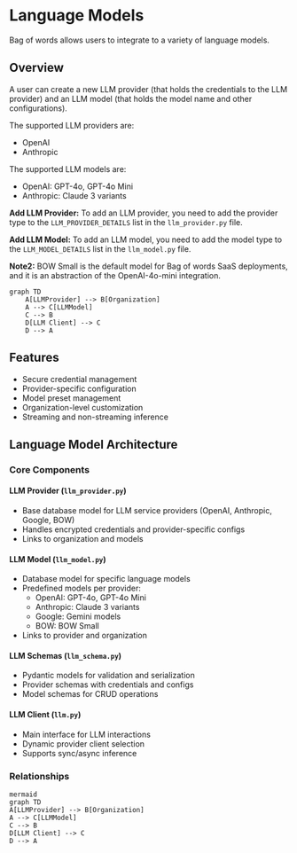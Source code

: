 # Language Models

Bag of words allows users to integrate to a variety of language models. 

## Overview

A user can create a new LLM provider (that holds the credentials to the LLM provider) and an LLM model (that holds the model name and other configurations). 

The supported LLM providers are:
- OpenAI
- Anthropic

The supported LLM models are:
- OpenAI: GPT-4o, GPT-4o Mini
- Anthropic: Claude 3 variants

**Add LLM Provider:** To add an LLM provider, you need to add the provider type to the `LLM_PROVIDER_DETAILS` list in the `llm_provider.py` file.

**Add LLM Model:** To add an LLM model, you need to add the model type to the `LLM_MODEL_DETAILS` list in the `llm_model.py` file.

**Note2:** BOW Small is the default model for Bag of words SaaS deployments, and it is an abstraction of the OpenAI-4o-mini integration.



```mermaid
graph TD
    A[LLMProvider] --> B[Organization]
    A --> C[LLMModel]
    C --> B
    D[LLM Client] --> C
    D --> A
```

## Features
- Secure credential management
- Provider-specific configuration
- Model preset management 
- Organization-level customization
- Streaming and non-streaming inference

## Language Model Architecture

### Core Components

#### LLM Provider (`llm_provider.py`)
- Base database model for LLM service providers (OpenAI, Anthropic, Google, BOW)
- Handles encrypted credentials and provider-specific configs
- Links to organization and models

#### LLM Model (`llm_model.py`) 
- Database model for specific language models
- Predefined models per provider:
  - OpenAI: GPT-4o, GPT-4o Mini
  - Anthropic: Claude 3 variants
  - Google: Gemini models
  - BOW: BOW Small
- Links to provider and organization

#### LLM Schemas (`llm_schema.py`)
- Pydantic models for validation and serialization
- Provider schemas with credentials and configs
- Model schemas for CRUD operations

#### LLM Client (`llm.py`)
- Main interface for LLM interactions
- Dynamic provider client selection
- Supports sync/async inference

### Relationships
```mermaid
mermaid
graph TD
A[LLMProvider] --> B[Organization]
A --> C[LLMModel]
C --> B
D[LLM Client] --> C
D --> A
```
